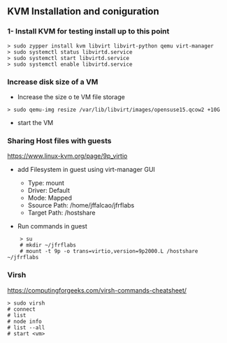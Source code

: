## KVM Installation and coniguration

### 1- Install KVM for testing install up to this point

```
> sudo zypper install kvm libvirt libvirt-python qemu virt-manager
> sudo systemctl status libvirtd.service
> sudo systemctl start libvirtd.service
> sudo systemctl enable libvirtd.service
```

### Increase disk size of a VM

- Increase the size o te VM file storage
```
> sudo qemu-img resize /var/lib/libvirt/images/opensuse15.qcow2 +10G
```
- start the VM

### Sharing Host files with guests

https://www.linux-kvm.org/page/9p_virtio

- add Filesystem in guest using virt-manager GUI
    - Type: mount
    - Driver: Default
    - Mode: Mapped
    - Ssource Path: /home/jffalcao/jfrflabs
    - Target Path: /hostshare

- Run commands in guest
```
    > su
    # mkdir ~/jfrflabs
    # mount -t 9p -o trans=virtio,version=9p2000.L /hostshare ~/jfrflabs
```
### Virsh

https://computingforgeeks.com/virsh-commands-cheatsheet/

```
> sudo virsh
# connect
# list
# node info
# list --all
# start <vm>
```